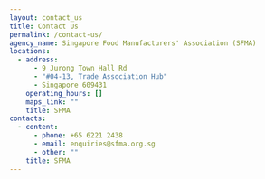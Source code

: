 ```yaml
---
layout: contact_us
title: Contact Us
permalink: /contact-us/
agency_name: Singapore Food Manufacturers' Association (SFMA)
locations:
  - address:
      - 9 Jurong Town Hall Rd
      - "#04-13, Trade Association Hub"
      - Singapore 609431
    operating_hours: []
    maps_link: ""
    title: SFMA
contacts:
  - content:
      - phone: +65 6221 2438
      - email: enquiries@sfma.org.sg
      - other: ""
    title: SFMA
---
```

